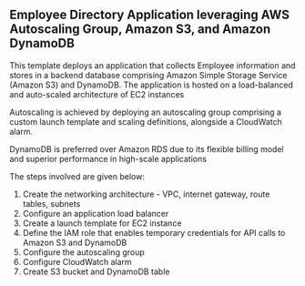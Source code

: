## Employee Directory Application leveraging AWS Autoscaling Group, Amazon S3, and Amazon DynamoDB

This template deploys an application that collects Employee information and stores in a backend database comprising Amazon Simple Storage Service (Amazon S3) and DynamoDB. The application is hosted on a load-balanced and auto-scaled architecture of EC2 instances

Autoscaling is achieved by deploying an autoscaling group comprising a custom launch template and scaling definitions, alongside a CloudWatch alarm.

DynamoDB is preferred over Amazon RDS due to its flexible billing model and superior performance in high-scale applications

The steps involved are given below:
1. Create the networking architecture - VPC, internet gateway, route tables, subnets
2. Configure an application load balancer
3. Create a launch template for EC2 instance
4. Define the IAM role that enables temporary credentials for API calls to Amazon S3 and DynamoDB
5. Configure the autoscaling group
6. Configure CloudWatch alarm
7. Create S3 bucket and DynamoDB table